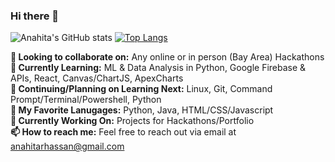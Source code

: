 ### Hi there 👋

![Anahita's GitHub stats](https://github-readme-stats.vercel.app/api?username=anahitahassan&show_icons=true&theme=dracula)
[![Top Langs](https://github-readme-stats.vercel.app/api/top-langs/?username=anahitahassan&layout=compact&theme=dracula&card_width=300&card_height=300)](https://github.com/anuraghazra/github-readme-stats)

**👋 Looking to collaborate on:** Any online or in person (Bay Area) Hackathons <br>
**🚀 Currently Learning:** ML & Data Analysis in Python, Google Firebase & APIs, React, Canvas/ChartJS, ApexCharts <br>
**🌱 Continuing/Planning on Learning Next:** Linux, Git, Command Prompt/Terminal/Powershell, Python <br>
**💖 My Favorite Lanugages:** Python, Java, HTML/CSS/Javascript <br>
**🔭 Currently Working On:** Projects for Hackathons/Portfolio <br>
**📫 How to reach me:** Feel free to reach out via email at anahitarhassan@gmail.com <br>
